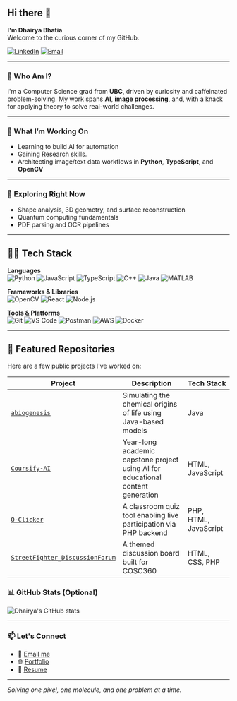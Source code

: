 ## Hi there 👋
**I'm Dhairya Bhatia**</br>
Welcome to the curious corner of my GitHub.

[![LinkedIn](https://img.shields.io/badge/-LinkedIn-blue?style=flat-square&logo=linkedin)](https://www.linkedin.com/in/dhairyanbhatia/)
[![Email](https://img.shields.io/badge/-Email-D14836?style=flat-square&logo=gmail&logoColor=white)](bhatiadhairya19@gmail.com)

---

### 🧠 Who Am I?
I'm a Computer Science grad from **UBC**, driven by curiosity and caffeinated problem-solving. My work spans **AI**, **image processing**, and, with a knack for applying theory to solve real-world challenges.

---

### 🚀 What I’m Working On
- Learning to build AI for automation
- Gaining Research skills.
- Architecting image/text data workflows in **Python**, **TypeScript**, and **OpenCV**

---

### 🌱 Exploring Right Now
- Shape analysis, 3D geometry, and surface reconstruction  
- Quantum computing fundamentals  
- PDF parsing and OCR pipelines

---
## 🧑‍💻 Tech Stack

**Languages**  
![Python](https://img.shields.io/badge/Python-3776AB?style=flat-square&logo=python&logoColor=white)
![JavaScript](https://img.shields.io/badge/JavaScript-F7DF1E?style=flat-square&logo=javascript&logoColor=black)
![TypeScript](https://img.shields.io/badge/TypeScript-3178C6?style=flat-square&logo=typescript&logoColor=white)
![C++](https://img.shields.io/badge/C++-00599C?style=flat-square&logo=cplusplus&logoColor=white)
![Java](https://img.shields.io/badge/Java-ED8B00?style=flat-square&logo=java&logoColor=white)
![MATLAB](https://img.shields.io/badge/MATLAB-0076A8?style=flat-square&logo=mathworks&logoColor=white)

**Frameworks & Libraries**  
![OpenCV](https://img.shields.io/badge/OpenCV-5C3EE8?style=flat-square&logo=opencv&logoColor=white)
![React](https://img.shields.io/badge/React-20232A?style=flat-square&logo=react)
![Node.js](https://img.shields.io/badge/Node.js-339933?style=flat-square&logo=nodedotjs&logoColor=white)

**Tools & Platforms**  
![Git](https://img.shields.io/badge/Git-F05032?style=flat-square&logo=git&logoColor=white)
![VS Code](https://img.shields.io/badge/VS%20Code-007ACC?style=flat-square&logo=visual-studio-code&logoColor=white)
![Postman](https://img.shields.io/badge/Postman-FF6C37?style=flat-square&logo=postman&logoColor=white)
![AWS](https://img.shields.io/badge/AWS-232F3E?style=flat-square&logo=amazon-aws)
![Docker](https://img.shields.io/badge/Docker-2496ED?style=flat-square&logo=docker&logoColor=white)

---

## 📂 Featured Repositories

Here are a few public projects I've worked on:


| Project | Description | Tech Stack |
|---------|-------------|------------|
| [`abiogenesis`](https://github.com/dhairyab0069/abiogenesis) | Simulating the chemical origins of life using Java-based models | Java |
| [`Coursify-AI`](https://github.com/dhairyab0069/Coursify-AI) | Year-long academic capstone project using AI for educational content generation  | HTML, JavaScript |
| [`Q-Clicker`](https://github.com/dhairyab0069/Q-Clicker) | A classroom quiz tool enabling live participation via PHP backend | PHP, HTML, JavaScript |
| [`StreetFighter_DiscussionForum`](https://github.com/dhairyab0069/StreetFighter_DiscussionForum) | A themed discussion board built for COSC360 | HTML, CSS, PHP |

### 📊 GitHub Stats (Optional)
<p align="left">
  <img src="https://github-readme-stats.vercel.app/api?username=your-github-username&show_icons=true&theme=radical" alt="Dhairya's GitHub stats"/>
</p>

---

### 📫 Let's Connect
- 📧 [Email me](mailto:your-email@example.com)  
- 🌐 [Portfolio](https://your-portfolio-link.com)  
- 📄 [Resume](https://your-resume-link.com)  

---

_Solving one pixel, one molecule, and one problem at a time._
  
